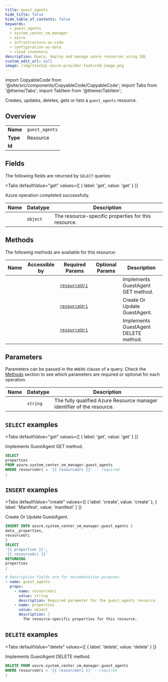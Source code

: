 ```yaml
--- 
title: guest_agents
hide_title: false
hide_table_of_contents: false
keywords:
  - guest_agents
  - system_center_vm_manager
  - azure
  - infrastructure-as-code
  - configuration-as-data
  - cloud inventory
description: Query, deploy and manage azure resources using SQL
custom_edit_url: null
image: /img/stackql-azure-provider-featured-image.png
---
```


import CopyableCode from '@site/src/components/CopyableCode/CopyableCode';
import Tabs from '@theme/Tabs';
import TabItem from '@theme/TabItem';

Creates, updates, deletes, gets or lists a <code>guest_agents</code> resource.

## Overview
<table><tbody>
<tr><td><b>Name</b></td><td><code>guest_agents</code></td></tr>
<tr><td><b>Type</b></td><td>Resource</td></tr>
<tr><td><b>Id</b></td><td><CopyableCode code="azure.system_center_vm_manager.guest_agents" /></td></tr>
</tbody></table>

## Fields

The following fields are returned by `SELECT` queries:

<Tabs
    defaultValue="get"
    values={[
        { label: 'get', value: 'get' }
    ]}
>
<TabItem value="get">

Azure operation completed successfully.

<table>
<thead>
    <tr>
    <th>Name</th>
    <th>Datatype</th>
    <th>Description</th>
    </tr>
</thead>
<tbody>
<tr>
    <td><CopyableCode code="properties" /></td>
    <td><code>object</code></td>
    <td>The resource-specific properties for this resource.</td>
</tr>
</tbody>
</table>
</TabItem>
</Tabs>

## Methods

The following methods are available for this resource:

<table>
<thead>
    <tr>
    <th>Name</th>
    <th>Accessible by</th>
    <th>Required Params</th>
    <th>Optional Params</th>
    <th>Description</th>
    </tr>
</thead>
<tbody>
<tr>
    <td><a href="#get"><CopyableCode code="get" /></a></td>
    <td><CopyableCode code="select" /></td>
    <td><a href="#parameter-resourceUri"><code>resourceUri</code></a></td>
    <td></td>
    <td>Implements GuestAgent GET method.</td>
</tr>
<tr>
    <td><a href="#create"><CopyableCode code="create" /></a></td>
    <td><CopyableCode code="insert" /></td>
    <td><a href="#parameter-resourceUri"><code>resourceUri</code></a></td>
    <td></td>
    <td>Create Or Update GuestAgent.</td>
</tr>
<tr>
    <td><a href="#delete"><CopyableCode code="delete" /></a></td>
    <td><CopyableCode code="delete" /></td>
    <td><a href="#parameter-resourceUri"><code>resourceUri</code></a></td>
    <td></td>
    <td>Implements GuestAgent DELETE method.</td>
</tr>
</tbody>
</table>

## Parameters

Parameters can be passed in the `WHERE` clause of a query. Check the [Methods](#methods) section to see which parameters are required or optional for each operation.

<table>
<thead>
    <tr>
    <th>Name</th>
    <th>Datatype</th>
    <th>Description</th>
    </tr>
</thead>
<tbody>
<tr id="parameter-resourceUri">
    <td><CopyableCode code="resourceUri" /></td>
    <td><code>string</code></td>
    <td>The fully qualified Azure Resource manager identifier of the resource.</td>
</tr>
</tbody>
</table>

## `SELECT` examples

<Tabs
    defaultValue="get"
    values={[
        { label: 'get', value: 'get' }
    ]}
>
<TabItem value="get">

Implements GuestAgent GET method.

```sql
SELECT
properties
FROM azure.system_center_vm_manager.guest_agents
WHERE resourceUri = '{{ resourceUri }}' -- required
;
```
</TabItem>
</Tabs>


## `INSERT` examples

<Tabs
    defaultValue="create"
    values={[
        { label: 'create', value: 'create' },
        { label: 'Manifest', value: 'manifest' }
    ]}
>
<TabItem value="create">

Create Or Update GuestAgent.

```sql
INSERT INTO azure.system_center_vm_manager.guest_agents (
data__properties,
resourceUri
)
SELECT 
'{{ properties }}',
'{{ resourceUri }}'
RETURNING
properties
;
```
</TabItem>
<TabItem value="manifest">

```yaml
# Description fields are for documentation purposes
- name: guest_agents
  props:
    - name: resourceUri
      value: string
      description: Required parameter for the guest_agents resource.
    - name: properties
      value: object
      description: |
        The resource-specific properties for this resource.
```
</TabItem>
</Tabs>


## `DELETE` examples

<Tabs
    defaultValue="delete"
    values={[
        { label: 'delete', value: 'delete' }
    ]}
>
<TabItem value="delete">

Implements GuestAgent DELETE method.

```sql
DELETE FROM azure.system_center_vm_manager.guest_agents
WHERE resourceUri = '{{ resourceUri }}' --required
;
```
</TabItem>
</Tabs>
